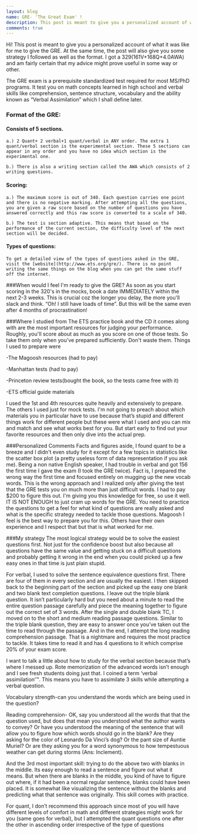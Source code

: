 ```yaml
---
layout: blog
name: GRE- 'The Great Exam' !
description: This post is meant to give you a personalized account of what it was like for me to give the GRE.
comments: true
---
```


Hi! This post is meant to give you a personalized account of what it was like for me to give the GRE. At the same time, the post will also give you some strategy I followed as well as the format. I got a 329(161V+168Q+4.0AWA) and am fairly certain that my advice might prove useful in some way or other.

The GRE exam is a prerequisite standardized test required for most MS/PhD programs. It test you on math concepts learned in high school and verbal skills like comprehension, sentence structure, vocabulary and the ability known as “Verbal Assimilation” which I shall define later.

### Format of the GRE:

#### Consists of 5 sections.
	a.) 2 Quant+ 2 verbal+1 quant/verbal in ANY order. The extra 1 quant/verbal section is the experimental section. These 5 sections can appear in any order and you have no idea which section is the experimental one.
	
	b.) There is also a writing section called the AWA which consists of 2 writing questions.

#### Scoring:
	a.) The maximum score is out of 340. Each question carries one point and there is no negative marking. After attempting all the questions, you are given a raw score based on the number of questions you have answered correctly and this raw score is converted to a scale of 340.

	b.) The test is section adaptive. This means that based on the performance of the current section, the difficulty level of the next section will be decided.

#### Types of questions:
	To get a detailed view of the types of questions asked in the GRE, visit the [website](http://www.ets.org/gre/). There is no point writing the same things on the blog when you can get the same stuff off the internet.

###When would I feel I'm ready to give the GRE?
As soon as you start scoring in the 320's in the mocks, book a date IMMEDIATELY within the next 2-3 weeks. This is crucial coz the longer you delay, the more you'll slack and think. “Oh! I still have loads of time”. But this will be the same even after 4 months of procrastination!


###Where I studied from
The ETS practice book and the CD it comes along with are the most important resources for judging your performance. Roughly, you'll score about as much as you score on one of those tests. So take them only when you've prepared sufficiently. Don't waste them. Things I used to prepare were  

 -The Magoosh resources (had to pay)

  
 -Manhattan tests (had to pay)
  
 -Princeton review tests(bought the book, so the tests came free with it)
  
 -ETS official guide materials

I used the 1st and 4th resources quite heavily and extensively to prepare. The others I used just for mock tests. I'm not going to preach about which materials you in particular have to use because that’s stupid and different things work for different people but these were what I used and you can mix and match and see what works best for you. But start early to find out your favorite resources and then only dive into the actual prep.

###Personalized Comments 
Facts and figures aside, I found quant to be a breeze and I didn't even study for it except for a few topics in statistics like the scatter box plot (a pretty useless form of data representation if you ask me).  Being a non native English speaker, I had trouble in verbal and got 156 the first time I gave the exam (I took the GRE twice). Fact is, I prepared the wrong way the first time and focused entirely on mugging up the new vocab words. This is the wrong approach and I realized only after giving the test that the GRE tests you on much more than just difficult words. I had to pay $200 to figure this out. I'm giving you this knowledge for free, so use it well. IT IS NOT ENOUGH to just cram up words for the GRE. You need to practice the questions to get a feel for what kind of questions are really asked and what is the specific strategy needed to tackle those questions. Magoosh I feel is the best way to prepare you for this. Others have their own experience and I respect that but that is what worked for me.

###My strategy
The most logical strategy would be to solve the easiest questions first. Not just for the confidence boost but also because all questions have the same value and getting stuck on a difficult questions and probably getting it wrong in the end when you could picked up a few easy ones in that time is just plain stupid.

For verbal, I used to solve the sentence equivalence questions first. There are four of them in every section and are usually the easiest. I then skipped back to the beginning part of the section and picked up the easy one blank and two blank text completion questions. I leave out the triple blank question. It isn’t particularly hard but you need about a minute to read the entire question passage carefully and piece the meaning together to figure out the correct set of 3 words. After the single and double blank TC, I moved on to the short and medium reading passage questions. Similar to the triple blank question, they are easy to answer once you’ve taken out the time to read through the passage. And in the end, I attempt the long reading comprehension passage. That is a nightmare and requires the most practice to tackle. It takes time to read it and has 4 questions to it which comprise 20% of your exam score.  

I want to talk a little about how to study for the verbal section because that’s where I messed up. Rote memorization of the advanced words isn’t enough and I see fresh students doing just that. I coined a term ‘verbal assimilation’™. This means you have to assimilate 3 skills while attempting a verbal question.  

Vocabulary strength-can you understand the words which are being used in the question?  

Reading comprehension- OK, say you understood all the words that that the question used, but does that mean you understood what the author wants to convey? Or have you understood the meaning of the sentence that will allow you to figure how which words should go in the blank? Are they asking for the color of Leonardo Da Vinci’s dog? Or the pant size of Auntie Muriel? Or are they asking you for a word synonymous to how tempestuous weather can get during storms (Ans: Inclement).  

And the 3rd most important skill: trying to do the above two with blanks in the middle. Its easy enough to read a sentence and figure out what it means. But when there are blanks in the middle, you kind of have to figure out where, if it had been a normal regular sentence, blanks could have been placed. It is somewhat like visualizing the sentence without the blanks and predicting what that sentence was originally. This skill comes with practice.  

For quant, I don’t recommend this approach since most of you will have different levels of comfort in math and different strategies might work for you (same goes for verbal), but I attempted the quant questions one after the other in ascending order irrespective of the type of questions




